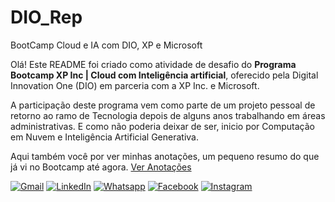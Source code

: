# DIO_Rep
BootCamp Cloud e IA com DIO, XP e Microsoft

Olá!
Este README foi criado como atividade de desafio do **Programa Bootcamp XP Inc | Cloud com Inteligência artificial**, oferecido pela Digital Innovation One (DIO) em parceria com a XP Inc. e Microsoft.

A participação deste programa vem como parte de um projeto pessoal de retorno ao ramo de Tecnologia depois de alguns anos trabalhando em áreas administrativas. E como não poderia deixar de ser, inicio por Computação em Nuvem e Inteligência Artificial Generativa.

Aqui também você por ver minhas anotações, um pequeno resumo do que já vi no Bootcamp até agora. [Ver Anotações](https://github.com/maraamaral/DIO_Rep/blob/main/docs/)


[![Gmail](https://img.shields.io/badge/-Gmail-FF0000?style=flat-square&labelColor=FF0000&logo=gmail&logoColor=white)](mailto:maradoamaralesilva@gmail.com)
[![LinkedIn](https://img.shields.io/badge/-Linkedin-0e76a8?style=flat-square&logo=Linkedin&logoColor=white)](https://www.linkedin.com/in/mara-amaral-304669310)
[![Whatsapp](https://img.shields.io/badge/-WhatsApp-25d366?style=flat-square&labelColor=25d366&logo=whatsapp&logoColor=white)](https://wa.me/5549999767928)
[![Facebook](https://img.shields.io/badge/-Facebook-3b5998?style=flat-square&labelColor=3b5998&logo=facebook&logoColor=white)](https://www.facebook.com/mara.amaral.3538039)
[![Instagram](https://img.shields.io/badge/-Instagram-DF0174?style=flat-square&labelColor=DF0174&logo=instagram&logoColor=white)](https://www.instagram.com/isto.eh.mara/)

